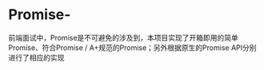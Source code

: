 # Promise-
前端面试中，Promise是不可避免的涉及到，本项目实现了开箱即用的简单Promise、符合Promise / A+规范的Promise；另外根据原生的Promise API分别进行了相应的实现
